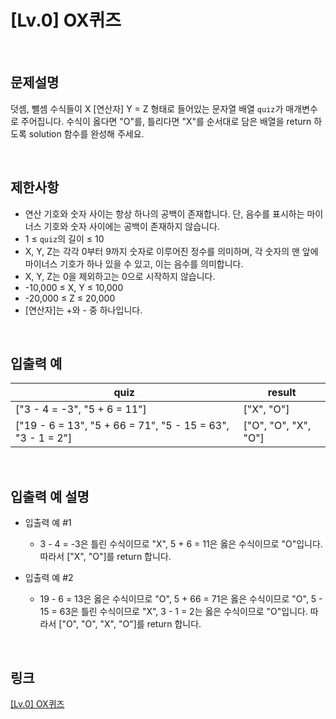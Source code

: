 # [Lv.0] OX퀴즈

<br>

## 문제설명
덧셈, 뺄셈 수식들이 X [연산자] Y = Z 형태로 들어있는 문자열 배열 `quiz`가 매개변수로 주어집니다. 수식이 옳다면 "O"를, 틀리다면 "X"를 순서대로 담은 배열을 return 하도록 solution 함수를 완성해 주세요.

<br>

## 제한사항
- 연산 기호와 숫자 사이는 항상 하나의 공백이 존재합니다. 단, 음수를 표시하는 마이너스 기호와 숫자 사이에는 공백이 존재하지 않습니다.
- 1 ≤ `quiz`의 길이 ≤ 10
- X, Y, Z는 각각 0부터 9까지 숫자로 이루어진 정수를 의미하며, 각 숫자의 맨 앞에 마이너스 기호가 하나 있을 수 있고, 이는 음수를 의미합니다.
- X, Y, Z는 0을 제외하고는 0으로 시작하지 않습니다.
- -10,000 ≤ X, Y ≤ 10,000
- -20,000 ≤ Z ≤ 20,000
- [연산자]는 +와 - 중 하나입니다.

<br>

## 입출력 예
| quiz | result |
|---|---|
| ["3 - 4 = -3", "5 + 6 = 11"] | ["X", "O"] |
| ["19 - 6 = 13", "5 + 66 = 71", "5 - 15 = 63", "3 - 1 = 2"] | ["O", "O", "X", "O"] |

<br>

## 입출력 예 설명
- 입출력 예 #1
    - 3 - 4 = -3은 틀린 수식이므로 "X", 5 + 6 = 11은 옳은 수식이므로 "O"입니다. 따라서 ["X", "O"]를 return 합니다.

- 입출력 예 #2
    - 19 - 6 = 13은 옳은 수식이므로 "O", 5 + 66 = 71은 옳은 수식이므로 "O", 5 - 15 = 63은 틀린 수식이므로 "X", 3 - 1 = 2는 옳은 수식이므로 "O"입니다. 따라서 ["O", "O", "X", "O"]를 return 합니다.

<br>

## 링크
[[Lv.0] OX퀴즈](https://school.programmers.co.kr/learn/courses/30/lessons/120907)
